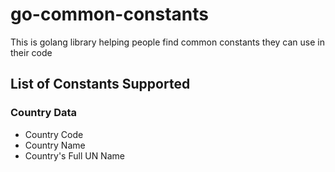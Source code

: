 # go-common-constants
This is golang library helping people find common constants they can use in their code


## List of Constants Supported
### Country Data
- Country Code
- Country Name
- Country's Full UN Name
